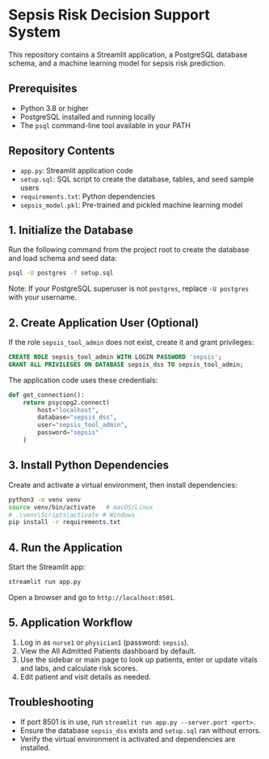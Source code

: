 # Sepsis Risk Decision Support System

This repository contains a Streamlit application, a PostgreSQL database schema, and a machine learning model for sepsis risk prediction.

## Prerequisites

- Python 3.8 or higher
- PostgreSQL installed and running locally
- The `psql` command-line tool available in your PATH

## Repository Contents

- `app.py`: Streamlit application code
- `setup.sql`: SQL script to create the database, tables, and seed sample users
- `requirements.txt`: Python dependencies
- `sepsis_model.pkl`: Pre-trained and pickled machine learning model

## 1. Initialize the Database

Run the following command from the project root to create the database and load schema and seed data:

```bash
psql -U postgres -f setup.sql
```

Note: If your PostgreSQL superuser is not `postgres`, replace `-U postgres` with your username.

## 2. Create Application User (Optional)

If the role `sepsis_tool_admin` does not exist, create it and grant privileges:

```sql
CREATE ROLE sepsis_tool_admin WITH LOGIN PASSWORD 'sepsis';
GRANT ALL PRIVILEGES ON DATABASE sepsis_dss TO sepsis_tool_admin;
```

The application code uses these credentials:

```python
def get_connection():
    return psycopg2.connect(
        host="localhost",
        database="sepsis_dss",
        user="sepsis_tool_admin",
        password="sepsis"
    )
```

## 3. Install Python Dependencies

Create and activate a virtual environment, then install dependencies:

```bash
python3 -m venv venv
source venv/bin/activate   # macOS/Linux
# .\venv\Scripts\activate # Windows
pip install -r requirements.txt
```

## 4. Run the Application

Start the Streamlit app:

```bash
streamlit run app.py
```

Open a browser and go to `http://localhost:8501`.

## 5. Application Workflow

1. Log in as `nurse1` or `physician1` (password: `sepsis`).
2. View the All Admitted Patients dashboard by default.
3. Use the sidebar or main page to look up patients, enter or update vitals and labs, and calculate risk scores.
4. Edit patient and visit details as needed.

## Troubleshooting

- If port 8501 is in use, run `streamlit run app.py --server.port <port>`.
- Ensure the database `sepsis_dss` exists and `setup.sql` ran without errors.
- Verify the virtual environment is activated and dependencies are installed.

